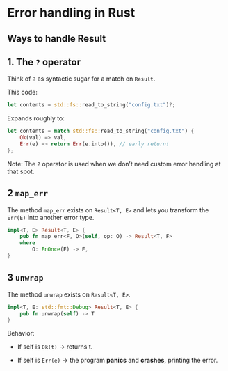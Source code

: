 # Error handling in Rust

## Ways to handle Result

## 1. The `?` operator

Think of `?` as syntactic sugar for a match on `Result`.

This code:

```rust
let contents = std::fs::read_to_string("config.txt")?;
```

Expands roughly to:

```rust
let contents = match std::fs::read_to_string("config.txt") {
    Ok(val) => val,
    Err(e) => return Err(e.into()), // early return!
};
```

Note: The `?` operator is used when we don’t need custom error handling at that spot.

## 2 `map_err`

The method `map_err` exists on `Result<T, E>` and lets you transform the `Err(E)` into another error type.

```rust
impl<T, E> Result<T, E> {
    pub fn map_err<F, O>(self, op: O) -> Result<T, F>
    where
        O: FnOnce(E) -> F,
}
```

## 3 `unwrap`

The method `unwrap` exists on `Result<T, E>`.

```rust
impl<T, E: std::fmt::Debug> Result<T, E> {
    pub fn unwrap(self) -> T
}
```

Behavior:

- If self is `Ok(t)` → returns t.

- If self is `Err(e)` → the program **panics** and **crashes**, printing the error.
